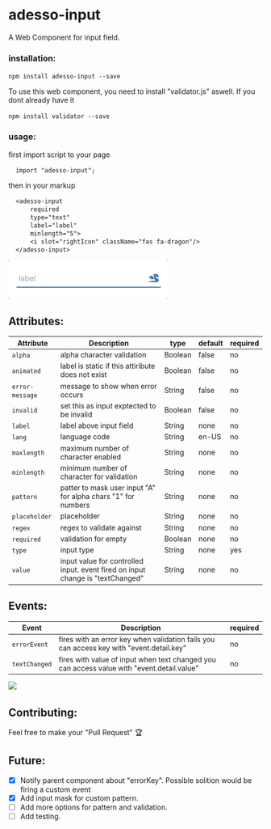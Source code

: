 # adesso-input

A Web Component for input field.

  ### installation:
  `npm install adesso-input --save`

  To use this web component, you need to install "validator.js" aswell. If you dont already have it

  `npm install validator --save`

  ### usage:
  first import script to your page

  ```
    import "adesso-input";
  ```
  then in your markup
  ```
    <adesso-input
        required
        type="text"
        label="label"
        minlength="5">
        <i slot="rightIcon" className="fas fa-dragon"/>
    </adesso-input>
  ```
  
![](input_field_gif.gif)

  ## Attributes:

  | Attribute | Description | type | default| required |
  | --- | --- | --- | --- | --- |
  | `alpha` | alpha character validation | Boolean | false | no |
  | `animated` | label is static if this attiribute does not exist | Boolean | false | no |
  | `error-message` | message to show when error occurs | String | false | no |
  | `invalid` | set this as input exptected to be invalid | Boolean | false | no |
  | `label` | label above input field | String | none | no |  
  | `lang` | language code | String | en-US | no |
  | `maxlength` | maximum number of character enabled | String | none | no |
  | `minlength` | minimum number of character for validation | String | none | no |
  | `pattern` | patter to mask user input "A" for alpha chars "1" for numbers | String | none | no |
  | `placeholder` | placeholder | String | none | no |
  | `regex` | regex to validate against | String | none | no |
  | `required` | validation for empty | Boolean | none | no |
  | `type` | input type | String | none | yes |
  | `value` | input value for controlled input. event fired on input change is "textChanged" | String | none | no |
  
  ## Events:
  
  | Event | Description | required |
  | --- | --- | --- |
  | `errorEvent` | fires with an error key when validation fails you can access key with "event.detail.key"  | no |
  | `textChanged` | fires with value of input when text changed you can access value with "event.detail.value" | no |
  
  ![](angular_react_vue.gif)
  
  ## Contributing:
  
  Feel free to make your "Pull Request" 🏆

  ## Future:
  
  - [x] Notify parent component about "errorKey". Possible solition would be firing a custom event
  - [x] Add input mask for custom pattern.
  - [ ] Add more options for pattern and validation.
  - [ ] Add testing.
